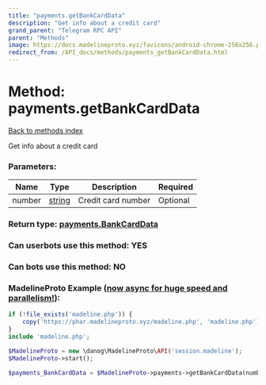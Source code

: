 ```yaml
---
title: "payments.getBankCardData"
description: "Get info about a credit card"
grand_parent: "Telegram RPC API"
parent: "Methods"
image: https://docs.madelineproto.xyz/favicons/android-chrome-256x256.png
redirect_from: /API_docs/methods/payments_getBankCardData.html
---
```

# Method: payments.getBankCardData
[Back to methods index](index.html)



Get info about a credit card

### Parameters:

| Name     |    Type       | Description | Required |
|----------|---------------|-------------|----------|
|number|[string](/API_docs/types/string.html) | Credit card number | Optional|


### Return type: [payments.BankCardData](/API_docs/types/payments.BankCardData.html)

### Can userbots use this method: **YES**

### Can bots use this method: **NO**


### MadelineProto Example ([now async for huge speed and parallelism!](https://docs.madelineproto.xyz/docs/ASYNC.html)):


```php
if (!file_exists('madeline.php')) {
    copy('https://phar.madelineproto.xyz/madeline.php', 'madeline.php');
}
include 'madeline.php';

$MadelineProto = new \danog\MadelineProto\API('session.madeline');
$MadelineProto->start();

$payments_BankCardData = $MadelineProto->payments->getBankCardData(number: 'string', );
```

